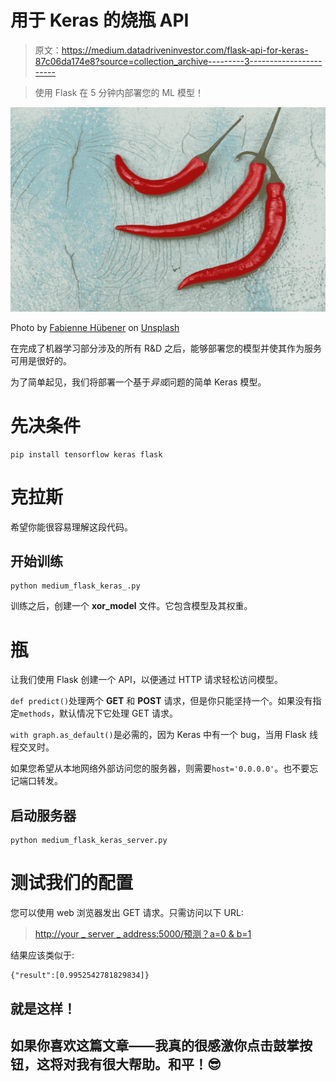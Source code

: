 # 用于 Keras 的烧瓶 API

> 原文：<https://medium.datadriveninvestor.com/flask-api-for-keras-87c06da174e8?source=collection_archive---------3----------------------->

> 使用 Flask 在 5 分钟内部署您的 ML 模型！

![](img/61a7b2681a30026e90e04f4bf60a41aa.png)

Photo by [Fabienne Hübener](https://unsplash.com/@saimiri_sciureus?utm_source=medium&utm_medium=referral) on [Unsplash](https://unsplash.com?utm_source=medium&utm_medium=referral)

在完成了机器学习部分涉及的所有 R&D 之后，能够部署您的模型并使其作为服务可用是很好的。

为了简单起见，我们将部署一个基于*异或*问题的简单 Keras 模型。

# 先决条件

```
pip install tensorflow keras flask
```

# 克拉斯

希望你能很容易理解这段代码。

## 开始训练

```
python medium_flask_keras_.py
```

训练之后，创建一个 **xor_model** 文件。它包含模型及其权重。

# 瓶

让我们使用 Flask 创建一个 API，以便通过 HTTP 请求轻松访问模型。

`def predict()`处理两个 **GET** 和 **POST** 请求，但是你只能坚持一个。如果没有指定`methods`，默认情况下它处理 GET 请求。

`with graph.as_default()`是必需的，因为 Keras 中有一个 bug，当用 Flask 线程交叉时。

如果您希望从本地网络外部访问您的服务器，则需要`host='0.0.0.0'`。也不要忘记端口转发。

## 启动服务器

```
python medium_flask_keras_server.py
```

# 测试我们的配置

您可以使用 web 浏览器发出 GET 请求。只需访问以下 URL:

> [http://your _ server _ address:5000/预测？a=0 & b=1](http://your_server_address:5000/predict?a=0&b=1)

结果应该类似于:

```
{"result":[0.9952542781829834]}
```

## 就是这样！

## 如果你喜欢这篇文章——我真的很感激你点击鼓掌按钮，这将对我有很大帮助。和平！😎